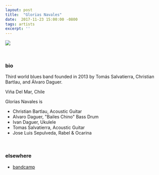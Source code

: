 ```yaml
---
layout: post
title:  "Glorias Navales"
date:  2017-11-23 15:00:00 -0800
tags: artists
excerpt: ''
---
```


![]({{site.url}}/assets/gxnx_foto_orig.jpg)

<br/>


### bio
Third world blues band founded in 2013 by Tomás Salvatierra, Christian Bartlau, and Álvaro Daguer.

Viña Del Mar, Chile

Glorias Navales is

* Christian Bartlau, Acoustic Guitar
* Alvaro Daguer, "Bailes Chino" Bass Drum
* Ivan Daguer, Ukulele
* Tomas Salvatierra, Acoustic Guitar
* Jose Luis Sepulveda, Rabel & Ocarina


<br/>


### elsewhere

* [bandcamp](https://gxnx.bandcamp.com/)
